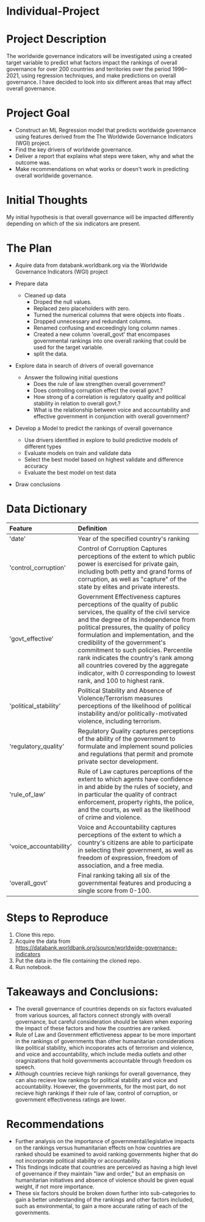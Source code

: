 # Individual-Project
 
# Project Description
 
The worldwide governance indicators will be investigated using a created target variable to predict what factors impact the rankings of overall governance for over 200 countries and territories over the period 1996–2021, using regression techniques, and make predictions on overall governance. I have decided to look into six different areas that may affect overall governance.
 
# Project Goal
 
* Construct an ML Regression model that predicts worldwide governance using features derived from the The Worldwide Governance Indicators (WGI) project.
* Find the key drivers of worldwide governance. 
* Deliver a report that explains what steps were taken, why and what the outcome was.
* Make recommendations on what works or doesn't work in predicting overall worldwide governance.
 
# Initial Thoughts
 
My initial hypothesis is that overall governance will be impacted differently depending on which of the six indicators are present.
 
# The Plan
 
* Aquire data from databank.worldbank.org via the Worldwide Governance Indicators (WGI) project
 
* Prepare data
   * Cleaned up data
       * Droped the null values.
       * Replaced zero placeholders with zero.
       * Turned the numerical columns that were objects into floats . 
       * Dropped unnecessary and redundant columns.
       * Renamed confusing and exceedingly long column names . 
       * Created a new column 'overall_govt' that encompases governmental rankings into one overall ranking that could be used for the target variable.
       * split the data.  
 
* Explore data in search of drivers of overall governance
   * Answer the following initial questions
       * Does the rule of law strengthen overall government?
       * Does controlling corruption effect the overall govt.?
       * How strong of a correlation is regulatory quality and political stability in relation to overall govt.?  
       * What is the relationship between voice and accountability and effective government in conjunction with overall government?  
      
* Develop a Model to predict the rankings of overall governance
   * Use drivers identified in explore to build predictive models of different types
   * Evaluate models on train and validate data
   * Select the best model based on highest validate and difference accuracy
   * Evaluate the best model on test data
 
* Draw conclusions
 
# Data Dictionary

| Feature | Definition |
|:--------|:-----------|
|'date'|	 Year of the specified country's ranking|
|'control_corruption'|	Control of Corruption Captures perceptions of the extent to which public power is exercised for private gain, including both petty and grand forms of corruption, as well as "capture" of the state by elites and private interests.|
|'govt_effective'| Government Effectiveness captures perceptions of the quality of public services, the quality of the civil service and the degree of its independence from political pressures, the quality of policy formulation and implementation, and the credibility of the government's commitment to such policies. Percentile rank indicates the country's rank among all countries covered by the aggregate indicator, with 0 corresponding to lowest rank, and 100 to highest rank.|
|'political_stability'|	Political Stability and Absence of Violence/Terrorism measures perceptions of the likelihood of political instability and/or politically-motivated violence, including terrorism.|
|'regulatory_quality'|	Regulatory Quality captures perceptions of the ability of the government to formulate and implement sound policies and regulations that permit and promote private sector development.| 
|'rule_of_law'|	Rule of Law captures perceptions of the extent to which agents have confidence in and abide by the rules of society, and in particular the quality of contract enforcement, property rights, the police, and the courts, as well as the likelihood of crime and violence.|
|'voice_accountability'|	Voice and Accountability captures perceptions of the extent to which a country's citizens are able to participate in selecting their government, as well as freedom of expression, freedom of association, and a free media.| 
|'overall_govt'|	Final ranking taking all six of the governmental features and producing a single score from 0-100.|
 
# Steps to Reproduce
1) Clone this repo.
2) Acquire the data from https://databank.worldbank.org/source/worldwide-governance-indicators
3) Put the data in the file containing the cloned repo.
4) Run notebook.
 
# Takeaways and Conclusions:
* The overall governance of countries depends on six factors evaluated from various sources, all factors connect strongly with overall governance, but careful consideration should be taken when exporing the impact of these factors and how the countries are ranked.
* Rule of Law and Government effictiveness appear to be more important in the rankings of governments than other humanitarian considerations like political stability, which incoporates acts of terrorism and violence, and voice and accountability, which include media outlets and other oragnizations that hold governments accountable through freedom os speech.
* Although countries recieve high rankings for overall governance, they can also recieve low rankings for political stability and voice and accountability. However, the governments, for the most part, do not recieve high rankings if their rule of law, control of corruption, or government effectiveness ratings are lower.
 
# Recommendations
* Further analysis on the importance of governmental/legislative impacts on the rankings versus humanitarian effects on how countries are ranked should be examined to avoid ranking governments higher that do not incorporate political stability or accountability.
* This findings indicate that countries are perceived as having a high level of governance if they maintain "law and order," but an emphasis on humanitarian initiatives and absence of violence should be given equal weight, if not more importance.
* These six factors should be broken down further into sub-categories to gain a better understanding of the rankings and other factors included, such as environmental, to gain a more accurate rating of each of the governments.
